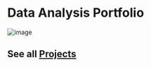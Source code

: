 # Data Analysis Portfolio
![image](https://user-images.githubusercontent.com/51451027/194697567-978becf8-3268-46e3-a37a-29d1b7259665.png)
## See all [Projects](https://github.com/Emmanuel-Nti)
